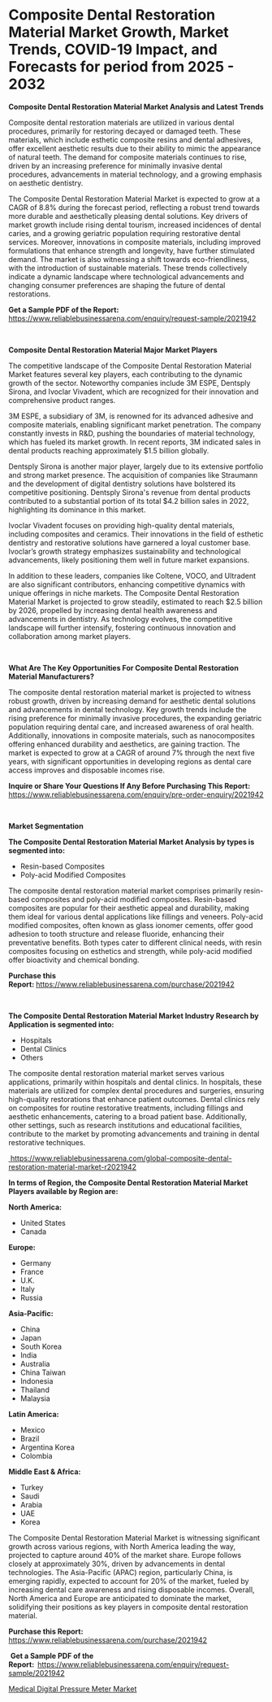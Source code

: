 <p><h1>Composite Dental Restoration Material Market Growth, Market Trends, COVID-19 Impact, and Forecasts for period from 2025 - 2032</h1></p><p><strong>Composite Dental Restoration Material Market Analysis and Latest Trends</strong></p>
<p><p>Composite dental restoration materials are utilized in various dental procedures, primarily for restoring decayed or damaged teeth. These materials, which include esthetic composite resins and dental adhesives, offer excellent aesthetic results due to their ability to mimic the appearance of natural teeth. The demand for composite materials continues to rise, driven by an increasing preference for minimally invasive dental procedures, advancements in material technology, and a growing emphasis on aesthetic dentistry.</p><p>The Composite Dental Restoration Material Market is expected to grow at a CAGR of 8.8% during the forecast period, reflecting a robust trend towards more durable and aesthetically pleasing dental solutions. Key drivers of market growth include rising dental tourism, increased incidences of dental caries, and a growing geriatric population requiring restorative dental services. Moreover, innovations in composite materials, including improved formulations that enhance strength and longevity, have further stimulated demand. The market is also witnessing a shift towards eco-friendliness, with the introduction of sustainable materials. These trends collectively indicate a dynamic landscape where technological advancements and changing consumer preferences are shaping the future of dental restorations.</p></p>
<p><strong>Get a Sample PDF of the Report:&nbsp;</strong> <a href="https://www.reliablebusinessarena.com/enquiry/request-sample/2021942?utm_campaign=2939&utm_medium=2&utm_source=Github&utm_content=ia&utm_term=29032025&utm_id=composite-dental-restoration-material">https://www.reliablebusinessarena.com/enquiry/request-sample/2021942</a></p>
<p>&nbsp;</p>
<p><strong>Composite Dental Restoration Material Major Market Players</strong></p>
<p><p>The competitive landscape of the Composite Dental Restoration Material Market features several key players, each contributing to the dynamic growth of the sector. Noteworthy companies include 3M ESPE, Dentsply Sirona, and Ivoclar Vivadent, which are recognized for their innovation and comprehensive product ranges.</p><p>3M ESPE, a subsidiary of 3M, is renowned for its advanced adhesive and composite materials, enabling significant market penetration. The company constantly invests in R&D, pushing the boundaries of material technology, which has fueled its market growth. In recent reports, 3M indicated sales in dental products reaching approximately $1.5 billion globally.</p><p>Dentsply Sirona is another major player, largely due to its extensive portfolio and strong market presence. The acquisition of companies like Straumann and the development of digital dentistry solutions have bolstered its competitive positioning. Dentsply Sirona's revenue from dental products contributed to a substantial portion of its total $4.2 billion sales in 2022, highlighting its dominance in this market.</p><p>Ivoclar Vivadent focuses on providing high-quality dental materials, including composites and ceramics. Their innovations in the field of esthetic dentistry and restorative solutions have garnered a loyal customer base. Ivoclar’s growth strategy emphasizes sustainability and technological advancements, likely positioning them well in future market expansions.</p><p>In addition to these leaders, companies like Coltene, VOCO, and Ultradent are also significant contributors, enhancing competitive dynamics with unique offerings in niche markets. The Composite Dental Restoration Material Market is projected to grow steadily, estimated to reach $2.5 billion by 2026, propelled by increasing dental health awareness and advancements in dentistry. As technology evolves, the competitive landscape will further intensify, fostering continuous innovation and collaboration among market players.</p></p>
<p>&nbsp;</p>
<p><strong>What Are The Key Opportunities For Composite Dental Restoration Material Manufacturers?</strong></p>
<p><p>The composite dental restoration material market is projected to witness robust growth, driven by increasing demand for aesthetic dental solutions and advancements in dental technology. Key growth trends include the rising preference for minimally invasive procedures, the expanding geriatric population requiring dental care, and increased awareness of oral health. Additionally, innovations in composite materials, such as nanocomposites offering enhanced durability and aesthetics, are gaining traction. The market is expected to grow at a CAGR of around 7% through the next five years, with significant opportunities in developing regions as dental care access improves and disposable incomes rise.</p></p>
<p><strong>Inquire or Share Your Questions If Any Before Purchasing This Report:</strong> <a href="https://www.reliablebusinessarena.com/enquiry/pre-order-enquiry/2021942?utm_campaign=2939&utm_medium=2&utm_source=Github&utm_content=ia&utm_term=29032025&utm_id=composite-dental-restoration-material">https://www.reliablebusinessarena.com/enquiry/pre-order-enquiry/2021942</a></p>
<p>&nbsp;</p>
<p><strong>Market Segmentation</strong></p>
<p><strong>The Composite Dental Restoration Material Market Analysis by types is segmented into:</strong></p>
<p><ul><li>Resin-based Composites</li><li>Poly-acid Modified Composites</li></ul></p>
<p><p>The composite dental restoration material market comprises primarily resin-based composites and poly-acid modified composites. Resin-based composites are popular for their aesthetic appeal and durability, making them ideal for various dental applications like fillings and veneers. Poly-acid modified composites, often known as glass ionomer cements, offer good adhesion to tooth structure and release fluoride, enhancing their preventative benefits. Both types cater to different clinical needs, with resin composites focusing on esthetics and strength, while poly-acid modified offer bioactivity and chemical bonding.</p></p>
<p><strong>Purchase this Report:&nbsp;</strong><a href="https://www.reliablebusinessarena.com/purchase/2021942?utm_campaign=2939&utm_medium=2&utm_source=Github&utm_content=ia&utm_term=29032025&utm_id=composite-dental-restoration-material">https://www.reliablebusinessarena.com/purchase/2021942</a></p>
<p>&nbsp;</p>
<p><strong>The Composite Dental Restoration Material Market Industry Research by Application is segmented into:</strong></p>
<p><ul><li>Hospitals</li><li>Dental Clinics</li><li>Others</li></ul></p>
<p><p>The composite dental restoration material market serves various applications, primarily within hospitals and dental clinics. In hospitals, these materials are utilized for complex dental procedures and surgeries, ensuring high-quality restorations that enhance patient outcomes. Dental clinics rely on composites for routine restorative treatments, including fillings and aesthetic enhancements, catering to a broad patient base. Additionally, other settings, such as research institutions and educational facilities, contribute to the market by promoting advancements and training in dental restorative techniques.</p></p>
<p><a href="https://www.reliablebusinessarena.com/global-composite-dental-restoration-material-market-r2021942?utm_campaign=2939&utm_medium=2&utm_source=Github&utm_content=ia&utm_term=29032025&utm_id=composite-dental-restoration-material">&nbsp;https://www.reliablebusinessarena.com/global-composite-dental-restoration-material-market-r2021942</a></p>
<p><strong>In terms of Region, the Composite Dental Restoration Material Market Players available by Region are:</strong></p>
<p>
    <p> <strong> North America: </strong>
        <ul>
            <li>United States</li>
            <li>Canada</li>
        </ul>
        </p> 
    <p> <strong> Europe: </strong>
        <ul>
            <li>Germany</li>
            <li>France</li>
            <li>U.K.</li>
            <li>Italy</li>
            <li>Russia</li>
        </ul>
        </p> 
    <p> <strong> Asia-Pacific: </strong>
        <ul>
            <li>China</li>
            <li>Japan</li>
            <li>South Korea</li>
            <li>India</li>
            <li>Australia</li>
            <li>China Taiwan</li>
            <li>Indonesia</li>
            <li>Thailand</li>
            <li>Malaysia</li>
        </ul>
        </p> 
    <p> <strong> Latin America: </strong>
        <ul>
            <li>Mexico</li>
            <li>Brazil</li>
            <li>Argentina Korea</li>
            <li>Colombia</li>
        </ul>
        </p> 
    <p> <strong> Middle East & Africa: </strong>
        <ul>
            <li>Turkey</li>
            <li>Saudi</li>
            <li>Arabia</li>
            <li>UAE</li>
            <li>Korea</li>
        </ul>
    </p>
    </p>
<p><p>The Composite Dental Restoration Material Market is witnessing significant growth across various regions, with North America leading the way, projected to capture around 40% of the market share. Europe follows closely at approximately 30%, driven by advancements in dental technologies. The Asia-Pacific (APAC) region, particularly China, is emerging rapidly, expected to account for 20% of the market, fueled by increasing dental care awareness and rising disposable incomes. Overall, North America and Europe are anticipated to dominate the market, solidifying their positions as key players in composite dental restoration material.</p></p>
<p><strong>Purchase this Report: </strong><a href="https://www.reliablebusinessarena.com/purchase/2021942?utm_campaign=2939&utm_medium=2&utm_source=Github&utm_content=ia&utm_term=29032025&utm_id=composite-dental-restoration-material">https://www.reliablebusinessarena.com/purchase/2021942</a></p>
<p>&nbsp;<strong>Get a Sample PDF of the Report:&nbsp;&nbsp;</strong><a href="https://www.reliablebusinessarena.com/enquiry/request-sample/2021942?utm_campaign=2939&utm_medium=2&utm_source=Github&utm_content=ia&utm_term=29032025&utm_id=composite-dental-restoration-material">https://www.reliablebusinessarena.com/enquiry/request-sample/2021942</a></p>
<p><strong></strong></p>
<p><p><a href="https://github.com/akrachveslov/Market-Research-Report-List-1/blob/main/medical-digital-pressure-meter-market.md?utm_campaign=2939&utm_medium=2&utm_source=Github&utm_content=ia&utm_term=29032025&utm_id=composite-dental-restoration-material">Medical Digital Pressure Meter Market</a></p></p>
